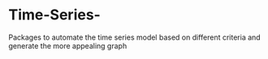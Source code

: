 # Time-Series-
Packages to automate the time series model based on different criteria and generate the more appealing graph 
